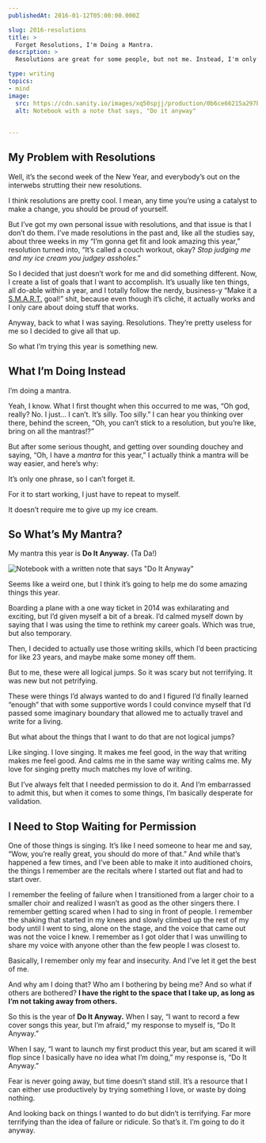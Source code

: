 ```yaml
---
publishedAt: 2016-01-12T05:00:00.000Z

slug: 2016-resolutions
title: >
  Forget Resolutions, I'm Doing a Mantra.
description: >
  Resolutions are great for some people, but not me. Instead, I'm only picking one thing to do differently, and it's going to change my whole year.

type: writing
topics:
- mind
image:
  src: https://cdn.sanity.io/images/xq50spjj/production/0b6ce66215a297b827d55a87dcaea2df5b3c2cbe-1380x920.jpg
  alt: Notebook with a note that says, "Do it anyway"
  
  
---
```


## My Problem with Resolutions

Well, it’s the second week of the New Year, and everybody’s out on the interwebs strutting their new resolutions.

I think resolutions are pretty cool. I mean, any time you’re using a catalyst to make a change, you should be proud of yourself.

But I’ve got my own personal issue with resolutions, and that issue is that I don’t do them. I’ve made resolutions in the past and, like all the studies say, about three weeks in my “I’m gonna get fit and look amazing this year,” resolution turned into, “It’s called a couch workout, okay? _Stop judging me and my ice cream you judgey assholes_.”

So I decided that just doesn’t work for me and did something different. Now, I create a list of goals that I want to accomplish. It’s usually like ten things, all do-able within a year, and I totally follow the nerdy, business-y “Make it a [S.M.A.R.T.](https://en.wikipedia.org/wiki/SMART_criteria) goal!” shit, because even though it’s cliché, it actually works and I only care about doing stuff that works.

Anyway, back to what I was saying. Resolutions. They’re pretty useless for me so I decided to give all that up.

So what I’m trying this year is something new.

## What I’m Doing Instead

I’m doing a mantra.

Yeah, I know. What I first thought when this occurred to me was, “Oh god, really? No. I just… I can’t. It’s silly. Too silly.” I can hear you thinking over there, behind the screen, “Oh, you can’t stick to a resolution, but you’re like, bring on all the mantras!?”

But after some serious thought, and getting over sounding douchey and saying, “Oh, I have a _mantra_ for this year,”[](https://marisamorby.com/2016-resolutions#fn-) I actually think a mantra will be way easier, and here’s why:

It’s only one phrase, so I can’t forget it.

For it to start working, I just have to repeat to myself.

It doesn’t require me to give up my ice cream.

## So What’s My Mantra?

My mantra this year is **Do It Anyway.** (Ta Da!)

![Notebook with a written note that says "Do It Anyway"](https://cdn.sanity.io/images/xq50spjj/production/0b6ce66215a297b827d55a87dcaea2df5b3c2cbe-1380x920.jpg)

Seems like a weird one, but I think it’s going to help me do some amazing things this year.

Boarding a plane with a one way ticket in 2014 was exhilarating and exciting, but I’d given myself a bit of a break. I’d calmed myself down by saying that I was using the time to rethink my career goals. Which was true, but also temporary.

Then, I decided to actually use those writing skills, which I’d been practicing for like 23 years, and maybe make some money off them.[](https://marisamorby.com/2016-resolutions#fn-2)

But to me, these were all logical jumps. So it was scary but not terrifying. It was new but not petrifying.

These were things I’d always wanted to do and I figured I’d finally learned “enough” that with some supportive words I could convince myself that I’d passed some imaginary boundary that allowed me to actually travel[](https://marisamorby.com/2016-resolutions#fn-3) and write for a living.[](https://marisamorby.com/2016-resolutions#fn-4)

But what about the things that I want to do that are not logical jumps?

Like singing. I love singing. It makes me feel good, in the way that writing makes me feel good. And calms me in the same way writing calms me. My love for singing pretty much matches my love of writing.

But I’ve always felt that I needed permission to do it. And I’m embarrassed to admit this, but when it comes to some things, I’m basically desperate for validation.

## I Need to Stop Waiting for Permission

One of those things is singing. It’s like I need someone to hear me and say, “Wow, you’re really great, you should do more of that.” And while that’s happened a few times, and I’ve been able to make it into auditioned choirs, the things I remember are the recitals where I started out flat and had to start over.

I remember the feeling of failure when I transitioned from a larger choir to a smaller choir and realized I wasn’t as good as the other singers there.[](https://marisamorby.com/2016-resolutions#fn-5) I remember getting scared when I had to sing in front of people. I remember the shaking that started in my knees and slowly climbed up the rest of my body until I went to sing, alone on the stage, and the voice that came out was not the voice I knew. I remember as I got older that I was unwilling to share my voice with anyone other than the few people I was closest to.

Basically, I remember only my fear and insecurity. And I’ve let it get the best of me.

And why am I doing that? Who am I bothering by being me? And so what if others are bothered? **I have the right to the space that I take up, as long as I’m not taking away from others.**

So this is the year of **Do It Anyway.** When I say, “I want to record a few cover songs this year, but I’m afraid,” my response to myself is, “Do It Anyway.”

When I say, “I want to launch my first product this year, but am scared it will flop since I basically have no idea what I’m doing,” my response is, “Do It Anyway.”

Fear is never going away, but time doesn’t stand still. It’s a resource that I can either use productively by trying something I love, or waste by doing nothing.

And looking back on things I wanted to do but didn’t is terrifying. Far more terrifying than the idea of failure or ridicule. So that’s it. I’m going to do it anyway.